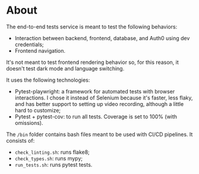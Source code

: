 # About

The end-to-end tests service is meant to test the following behaviors:
- Interaction between backend, frontend, database, and Auth0 using dev credentials;
- Frontend navigation.

It's not meant to test frontend rendering behavior so, for this reason, it doesn't test dark mode and language switching.

It uses the following technologies:
- Pytest-playwright: a framework for automated tests with browser interactions. I chose it instead of Selenium because it's faster, less flaky, and has better support to setting up video recording, although a little hard to customize;
- Pytest + pytest-cov: to run all tests. Coverage is set to 100% (with omissions).

The `/bin` folder contains bash files meant to be used with CI/CD pipelines. It consists of:
- `check_linting.sh`: runs flake8;
- `check_types.sh`: runs mypy;
- `run_tests.sh`: runs pytest tests.
